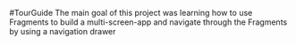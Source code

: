 #TourGuide
The main goal of this project was learning how to use Fragments to build a multi-screen-app and navigate through the Fragments by using a navigation drawer
